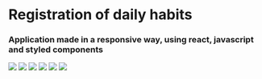 <h1>Registration of daily habits</h1>

<h3>Application made in a responsive way, using react, javascript and styled components</h3>

<img src="https://lh3.googleusercontent.com/m7gpPmAX7tq0BI6eTYAKUMCg858VL00cKvHPzHA4mFn-JkXtyBW19UrytK5q0q0_kXOINnbNXtFQyVXNDJO8GU4yv9jkMa3mOmTCjF6K2S4Ijuz0R6N1Nd78fwZLqMk4X9aanUZb7VHNv3gZK-eYpwbhoaSC4le3RvlAgwwZOsPtmAcA-j_W-sVN0ccw-l5YMI05LoCjHro5iZxsSMoPebh0TOezQZUqMTk6SWPWLaIqyj6uKahCyISjexfu5h32ZgT8WQ4pSz8XNzwRvAf3EFxgsMUci10bPa2ppTTSJEebT59ctx6Xk2Tt2KVe2We-UW7eK0g_49QAkgc2GLFbWaRrJJbYR80ZQ0wDCHN5dnq2jKZ8edvOlyX5Kl2YHAbPEPpqS81KePBJSfZTcw-RB9Iubsw2RaEBU5MkzBQ-9GwUDgAiRWYR26BfIsjHv_ISxMPuXmU_Z1CH1-LXzE_BwVsXkhKCGMFGg-y2_Gqaswzvel40kDryGKHEYVG3EDWmPgoKX1WA2zDz6gsO44MMnD6rWPo08zzbHVYUbAhYmA5p3LOp43M8pqIyWCnlikabGBeBbIDyzJxRyL76bBBkqhMZRWgdvydm-joEcdjdBqWyhA0y1aASqpoWyNZeXCemAQ7dRuwzcFhRRaRr7qHk-iX1ILfDCI_oMGwEEbpEphZgm8zVjZHm8u37-i-RkTh8G12H-afyvbL8BRTX8UtgHYbvODhFSISGyvUMRdjZe7P--izHw7EzhnEnaet0bl6lv7TJeMh-6tlLAsweDyRXLV66y0o_ZKKugT7rgwTc1ugXtqoLAvsgeDMjmwLVZCnmV5_PKbssGZIfrwNA8Cf8IXq2IEZDE-o46EujkmHad-ATol0rNQifsdrA38l6BTrKQes3C7eRgufUi7cadVd8Eb4SAvuhtP5fBXxmkHuItKOjENTLRH8vMqihVPvEA-ljz3jssck8QwKY=w326-h563-no?authuser=1" />

<img src="https://lh3.googleusercontent.com/b2_TQypbPRsliyoId79jYIYo8GlA2tjSMMqF_aVSXuTfHtHdTzpA7ixMLcBOG5H270zQ9DeRN4WVAqLLflqdF8WDeWdNusD7Eydi5sBEQ0QtEuqbTuhKBNNIMatHQqj0qsTbkpIr9vAAlu0mgUrNVkSD8EDpz5ieU4gAbFiCKqh8L7sSGbu_an5evIjh4wZWxWcRiNotHlTs4LLlUwF3smsX-vmkcqDAVFj5l-L6Z77jsVEJmFZHfWV3DmSMbHoh0uaRnUFsrwvWxAT5YdubMquTeuW30QScforPGtvGeCN8N-0lXUOOh2enOBK5HQol-uW_9Wipgac5Wspou0Gxq5Pg6gSRsJxocvbK_S-StreVvMgDpDeAu4QCn3-AKd6DUKqsf8IhIf70afKFKwM3f-pkCWmbPi60SuKGsmRMUQS7_wCakTVcdgeQ5706tYawC_Y-4IynMAUGUwoRqaYG2PjOcLKzG_BNVQQTKhsBYb4YDXpRh_TeSWvS79gDmVlD4ZHNm-O9yYqUH9-4lqPeQSyM1JY6P-lBh-BT37DeZcrI0MdWs5E_Z11_pfk_E10ws6IYy3dr5Rp8RSo4ZfTPiQ46fLz3bzWw6YdlI-9bXGB9yF1tTa02No_UA0ZhiPhUZVZR5w4CZEVYLihPvhynzsZsrIgCKIay1yFmJ9-4JYBSrx-53he08HVrCF6UecwnAovV0FQ-Z0XlNgU8IMGhGD0EQAZKRrpOtwTEAizqY2AX6Awr3H_T-TD5TmMXMxrPSO6WnlVgvgoOnssJLzAofXMQVtPjZP0cUsNN4nYZR_-lBh_mqV9eUa_ZPOw4X4QhJZPPAo0lF0BahUhyehgezLAKNJDLhH2BOsAuX9TkU0qNyQnf1KjVTJ9VMwOF1sABC7LZCkSRCrBheEulKYF2_maMzJqdqWucHJwkErBC5PYG7VuJQPvsYTufaWlGus0FUhJDaRWeCBbW=w329-h572-no?authuser=1" />


<img src="https://lh3.googleusercontent.com/pYhmqUNqWbabP4vpyQ9cJuOSR-i6iGxr5rMPFGcacqk3Nabq8AzKo8SpTNEXs3X6ddnK6OUN4Jk2IvpXB_fkv7H4cXX0QtX2nFEHcYD3ImeDo8_inIznb-38SkuEbHjuyNGWqUVvtBTc0XAZbK1TEMVtyiaXOrZnVk4fHy_EztmeojhjEU7RYn89mWYtv3rxiE9gMZ58Yt1ZKrOhgNjY0-fTUN6rWtaLNDcxkrxGb_l0L12Pbfo7CuxGriQi6Q3u7VLoAI5vIRl00mO89xJW-YP0ja4TgKWK39E_DhPy18fJNNiR0jEs8dbiL6s29VUIqWdebguLcPUz1sWvVsmNJLLyftACnbD4ghvDaaA_Q7gnpyg2PyQe0amnrdU-pzOHq0EaXid-6RWjyEWlg1yYG7-U3v72ycyJo7SaWQER9thZG4H5O_Svg1jG8UC5xfdQitSBF6Kxtus0tOS5VSKoTVc8Wm2c3xzRO2JHYuFPIM4Ug3vxq3tkamNvKF_m3rnuaZPrfUkBZWPoQ0KpDhtnQK7FHDB33XJsMJV3QThUQCUFOAIi85M4xEj2YNpvL1j1RvYwFziB0gr4TC1nI8UNQdmFPuJDGoaKiUrJk3QGs2rHiTILhecBkPAzQJs10D7hbKVRt8A_QyjBlZNLFK0-AJOaJPNXydClB1CTZFBKVJLy3PIDLiS7NL3rPpsRg4g0JyoDzPjPEWAp9gteUhfti_KGh0gJmD9D2maSyMFx8wr_3CQVXnXsqNA3HhIMdPbN39U5ZPs34OWR5Orv9q-bxzXz-NodQ9e1JvcLV9e6qajZsGdz5sI4DPqbgrR-H70hWkF0XPM9byRpYzqPY-l5Bn3TwqIjQgaoTRJ7zMBOad_VagILSQWL3A8VaVX8iIq2T2jTQLahvyBU77df3X0MFtzfUUtjL6uiCh_surjEeOUWmWaex7p8RqzjYnJosIptRjRnrQF42dlN=w319-h569-no?authuser=1" />


<img src="https://lh3.googleusercontent.com/3MBqKxZC4MO7P0lQHnJJR5l-BymvCtKkmrNvAbzWb254ZlmBlLJSxZ66p6zrWlb-_84L9xTb6Pxj8dJGfnim2e38IlGKdp4_GHXFScfO9kwrlATpIF_IblcKhruOwkfXiAnAm8hBNAhkmlNpi0OddfHl0HAuTC8ag8p_S1CrDSFAo9V26FrUqIc-j8iD9KdU8_40C0rrMyp5m4d8S3gGyHm9ZyjoX8-iUOlZRq1WzNBUy3VcHuI3S_-7X2UzmHKh21ytGzmuN9awuwF7GKDrVdjuK526kAuGMzcmci_wVJvfA2ueXF6lWKiRxm6_PNJ7II2ivd6vF6IUHpoj_KuN3ynaMQyondyXcSxGQdH1XNObK1VPdheAPeES32LyJEz7tUIYVPo33t3IvI-GSjTK2NzKtl1i4T_o0D41Upcr4TEvPOYyVhJZa-6myInNl3ezoLGZptG4FJmGOmigdswk52gLjg1hFQopwrJ8Wcth2mlL0HGEeHeypJi7v5scWOPlJCPPNa7aBMw6vFEWudme3HgzfM4CNl1wKGP85SWR7Q6tzMlJhzjaKvEKdajGl5AkgdlQJ3Ni8RXMMn7S3cduyuxOV8xkcskAad6Qiczxp4GFgiWbPYmBELyF1bMVL6yIaFt1_l0R4ArATJ3ZLMnanULQ0P1SDPu_Njm47idRBSeh5b1GkyyUSMuloREyfAHPcCk-J1gDd1zWfY7oDM0GHoux2dO2DuN4O1Jzll-BqGePX6GxedsH6vJJag-_iZBDAvtDE8EZTpZQghac_sggrPl7NilL-DucIR3ltCCp-Db4ybbC0jJAIH6dY4z-Bu7nQ0zAHy9f1KHxTRqL522SoSse2TnMYK1d0Bzr8KkQQjhkFEi_N7-U_rBBB-KUEgOLix8zxL9Za3vNjp4nsgAg8004SLI5jt4Gwd0_WBAy6RVEl8fsqG0yzs4WEoXgAkLp-NLbbXJTzkW7=w325-h569-no?authuser=1" />


<img src="https://lh3.googleusercontent.com/XyIPuxRt1vqK_AdzQSGQjosUwiEjjepIXt3b43Ee8Ai_OkRT-jKJzsb_I93NW2YR9egyYmgDOrrbLMEf9gv721T_lrfeFca7qYfCHuIlVMBywsOpn1kh4Xp5B7x_GeEqaZkaopABEDNF4izMIb0_YFnydPR9met_X6c5r8bFbPYiNFrLHq4fytT4oLKyQ7bJqAcwUhH591al_060hBGoUNqi5RlwUHVFDzYj6s8tarPYpDnQ3O6QpXwjxHCbzV6eIw9RBSW_O348JSgNiqUz_LepF1URCAP0gmBTkSj-6MMaq8Mzd6xyrCjFLwsJ2cQGK1U4XKDy9w1TWOCMd0ArNtE8unWp4CTi0OgKHUrDtx8_OMxdeOl4rnbvbiWGPIky1WsnWtfPfQ7SR6Efu-aQPSueYOCH_HphyIC4djD6_tYY8g9gXh5wvA46TZyz3gJV38t2Xlc2PDytshfnAuHJ0XhRBSciDaTxVGVaububtyDDEOUdIw41Wr_cdnuMIhnjEKDIrgJQ2mEyv7ggGLch-W9MhlAtZp63GdQOgXDS8TR15krEyjCgxdf-mZLDwQP4VMrMgRoCFxK1_Ss4UQpZC5mZot2wxpBOHPNVYjqaCr3GCzjitU86MTzcbr854-0LvrFcxl0CH6q0jIuST6Fj61_kZM87-hbClvRdKwD9pC3visaBpDINVUB5NEyg8lYGFxT4bSxZNtf-v0i4LrGnvyjiTQJd4rxFbHVpczUAF3ihrMBt8EUjMDANwY_WOTcKaLECDgl8uIiYo50zlA6Q6njzOx9fxbMRqlngUh0KvpL4PKq7APhMf1g-Wxfa1tde4ZIteCm8RdGvhUP5jZQDPCZ27sA6CTJgUqxVliobW3fdQn-48-tpWCBxjkclgiRJFv-5APiCUQia0ab_FdQyBHbQz8qMithQmrKSHF9kpL4btUl2lGrsR79jpxNBDVuJZWBgoxa-3RND=w325-h569-no?authuser=1" />


<img src="https://lh3.googleusercontent.com/3P-7tkMNmAbsLsAOFF6O36y8I4CRn4mthgV3pqlvQygS6jsFi9NKC9BY7fjEXZYJWx8U33DZQydhNlrE9xtxytXyyzGpPV0z_cYuREAd7bSkkuxUgKXZYIfrhejDCu2kvRlvjAeZmlYuGZPtDjGogLdq-XyE6dXmD8Y7HUVIYcOLkONbXViV6s72ILISlpUrC7_sqiOX4hHPC4yGUm2QTdp96OU3q-XiTRv0JJUTcNHKSzIx3UZjP2FEWQ3fmEFs6tLBdWD8edhJgwJV3GOIjfEnB47py0jzNMSEo-nLXKaJPLsFhay_5s98QrIu1AXKvXGd8EY_awqCaHmxuBvRJ8xqt-n_5GHpwQszehqL5H8XroF5WQZwETdloiE7zTrq76_2vJKkw7UcZZPOy---qA39k6pBSGMjL6f4yNRKPjnhCmdWqfP6Y5hrl4la_s0RvJLWxVJUovSQvSB2cS1-03p2OmkMy9lx4NsDOc-FNXSD64HHVlI11j3mXAze7GH0mRyAA-ebkUCOK_jYXz7vNW_SIJOe_oAqcV-mbM1_uQa1uF-i2IqrcuY1vDkK0d4PM-SpfpA1XMclJn1SH_dEhlADx2gclbMzEiaN_pzvlTb96sB1xZ3Q3NZOVA3zQgygXt7ytZmOwnnORS2_va6MUn5Cm2416gOUp1Tc_SLN6QZrwfbdC857qgVEn7AOJK7_IYROsoKU-aySdxNUgKw23QpxHMvF7jGUPLBOxmlQa9rHcBr9wfisq0kkiD6YGApFGXVlv5QMobE-KH4meWB1TbWOaxRL7Wv_-LUytC4tTy86sy1OzHHfT2e8RGoyrd4A7fAJHWiDPZKe1eLaK11_ev-8k7zmraEakqG03kbTX4IjsU04lIpbV3qGXSSP8WaPIYYJ4mr45J3tiwwf4ygVAtwmVBMYpzHfwTkmo34meXjNrNSUxjyJsPrWolnUQrYBL1LJfEukH_k3=w326-h573-no?authuser=1" />


